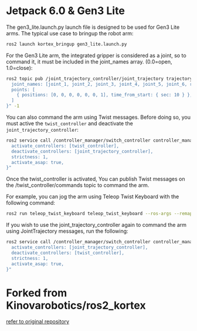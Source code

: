 # Jetpack 6.0 & Gen3 Lite
The gen3_lite.launch.py launch file is designed to be used for Gen3 Lite arms. The typical use case to bringup the robot arm:

```bash
ros2 launch kortex_bringup gen3_lite.launch.py
```

For the Gen3 Lite arm, the integrated gripper is considered as a joint, so to command it, it must be included in the joint_names array. (0.0=open, 1.0=close):

```bash
ros2 topic pub /joint_trajectory_controller/joint_trajectory trajectory_msgs/JointTrajectory "{
  joint_names: [joint_1, joint_2, joint_3, joint_4, joint_5, joint_6, right_finger_bottom_joint],
  points: [
    { positions: [0, 0, 0, 0, 0, 0, 1], time_from_start: { sec: 10 } },
  ]
}" -1
```

You can also command the arm using Twist messages. Before doing so, you must active the `twist_controller` and deactivate the `joint_trajectory_controller`:

```bash
ros2 service call /controller_manager/switch_controller controller_manager_msgs/srv/SwitchController "{
  activate_controllers: [twist_controller],
  deactivate_controllers: [joint_trajectory_controller],
  strictness: 1,
  activate_asap: true,
}"
```

Once the twist_controller is activated, You can publish Twist messages on the /twist_controller/commands topic to command the arm.  

For example, you can jog the arm using Teleop Twist Keyboard with the following command:

```bash
ros2 run teleop_twist_keyboard teleop_twist_keyboard --ros-args --remap /cmd_vel:=/twist_controller/commands
```

If you wish to use the joint_trajectory_controller again to command the arm using JointTrajectory messages, run the following:

```bash
ros2 service call /controller_manager/switch_controller controller_manager_msgs/srv/SwitchController "{
  activate_controllers: [joint_trajectory_controller],
  deactivate_controllers: [twist_controller],
  strictness: 1,
  activate_asap: true,
}"
```

# Forked from Kinovarobotics/ros2_kortex
[refer to original repository](https://github.com/Kinovarobotics/ros2_kortex)